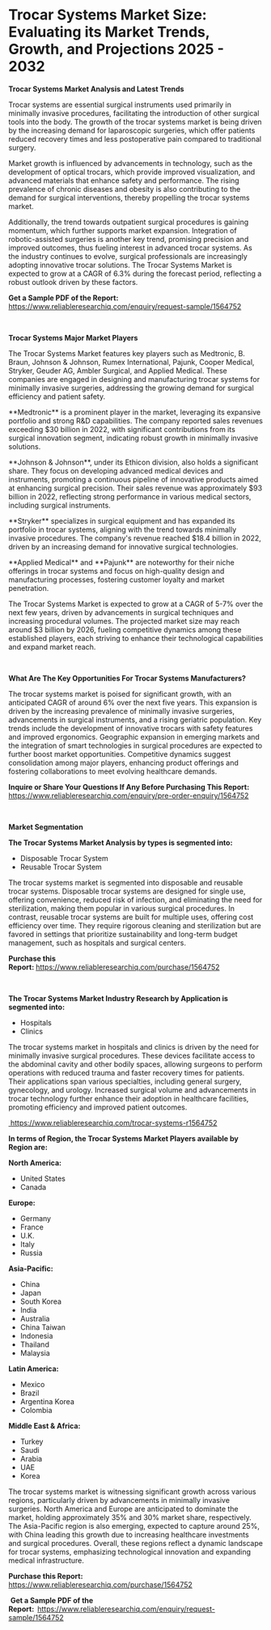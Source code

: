 <p><h1>Trocar Systems Market Size: Evaluating its Market Trends, Growth, and Projections 2025 - 2032</h1></p><p><strong>Trocar Systems Market Analysis and Latest Trends</strong></p>
<p><p>Trocar systems are essential surgical instruments used primarily in minimally invasive procedures, facilitating the introduction of other surgical tools into the body. The growth of the trocar systems market is being driven by the increasing demand for laparoscopic surgeries, which offer patients reduced recovery times and less postoperative pain compared to traditional surgery.</p><p>Market growth is influenced by advancements in technology, such as the development of optical trocars, which provide improved visualization, and advanced materials that enhance safety and performance. The rising prevalence of chronic diseases and obesity is also contributing to the demand for surgical interventions, thereby propelling the trocar systems market. </p><p>Additionally, the trend towards outpatient surgical procedures is gaining momentum, which further supports market expansion. Integration of robotic-assisted surgeries is another key trend, promising precision and improved outcomes, thus fueling interest in advanced trocar systems. As the industry continues to evolve, surgical professionals are increasingly adopting innovative trocar solutions. The Trocar Systems Market is expected to grow at a CAGR of 6.3% during the forecast period, reflecting a robust outlook driven by these factors.</p></p>
<p><strong>Get a Sample PDF of the Report:&nbsp;</strong> <a href="https://www.reliableresearchiq.com/enquiry/request-sample/1564752?utm_campaign=3200&utm_medium=2&utm_source=Github&utm_content=ia&utm_term=14042025&utm_id=trocar-systems">https://www.reliableresearchiq.com/enquiry/request-sample/1564752</a></p>
<p>&nbsp;</p>
<p><strong>Trocar Systems Major Market Players</strong></p>
<p><p>The Trocar Systems Market features key players such as Medtronic, B. Braun, Johnson & Johnson, Rumex International, Pajunk, Cooper Medical, Stryker, Geuder AG, Ambler Surgical, and Applied Medical. These companies are engaged in designing and manufacturing trocar systems for minimally invasive surgeries, addressing the growing demand for surgical efficiency and patient safety.</p><p>**Medtronic** is a prominent player in the market, leveraging its expansive portfolio and strong R&D capabilities. The company reported sales revenues exceeding $30 billion in 2022, with significant contributions from its surgical innovation segment, indicating robust growth in minimally invasive solutions. </p><p>**Johnson & Johnson**, under its Ethicon division, also holds a significant share. They focus on developing advanced medical devices and instruments, promoting a continuous pipeline of innovative products aimed at enhancing surgical precision. Their sales revenue was approximately $93 billion in 2022, reflecting strong performance in various medical sectors, including surgical instruments.</p><p>**Stryker** specializes in surgical equipment and has expanded its portfolio in trocar systems, aligning with the trend towards minimally invasive procedures. The company's revenue reached $18.4 billion in 2022, driven by an increasing demand for innovative surgical technologies.</p><p>**Applied Medical** and **Pajunk** are noteworthy for their niche offerings in trocar systems and focus on high-quality design and manufacturing processes, fostering customer loyalty and market penetration. </p><p>The Trocar Systems Market is expected to grow at a CAGR of 5-7% over the next few years, driven by advancements in surgical techniques and increasing procedural volumes. The projected market size may reach around $3 billion by 2026, fueling competitive dynamics among these established players, each striving to enhance their technological capabilities and expand market reach.</p></p>
<p>&nbsp;</p>
<p><strong>What Are The Key Opportunities For Trocar Systems Manufacturers?</strong></p>
<p><p>The trocar systems market is poised for significant growth, with an anticipated CAGR of around 6% over the next five years. This expansion is driven by the increasing prevalence of minimally invasive surgeries, advancements in surgical instruments, and a rising geriatric population. Key trends include the development of innovative trocars with safety features and improved ergonomics. Geographic expansion in emerging markets and the integration of smart technologies in surgical procedures are expected to further boost market opportunities. Competitive dynamics suggest consolidation among major players, enhancing product offerings and fostering collaborations to meet evolving healthcare demands.</p></p>
<p><strong>Inquire or Share Your Questions If Any Before Purchasing This Report:</strong> <a href="https://www.reliableresearchiq.com/enquiry/pre-order-enquiry/1564752?utm_campaign=3200&utm_medium=2&utm_source=Github&utm_content=ia&utm_term=14042025&utm_id=trocar-systems">https://www.reliableresearchiq.com/enquiry/pre-order-enquiry/1564752</a></p>
<p>&nbsp;</p>
<p><strong>Market Segmentation</strong></p>
<p><strong>The Trocar Systems Market Analysis by types is segmented into:</strong></p>
<p><ul><li>Disposable Trocar System</li><li>Reusable Trocar System</li></ul></p>
<p><p>The trocar systems market is segmented into disposable and reusable trocar systems. Disposable trocar systems are designed for single use, offering convenience, reduced risk of infection, and eliminating the need for sterilization, making them popular in various surgical procedures. In contrast, reusable trocar systems are built for multiple uses, offering cost efficiency over time. They require rigorous cleaning and sterilization but are favored in settings that prioritize sustainability and long-term budget management, such as hospitals and surgical centers.</p></p>
<p><strong>Purchase this Report:&nbsp;</strong><a href="https://www.reliableresearchiq.com/purchase/1564752?utm_campaign=3200&utm_medium=2&utm_source=Github&utm_content=ia&utm_term=14042025&utm_id=trocar-systems">https://www.reliableresearchiq.com/purchase/1564752</a></p>
<p>&nbsp;</p>
<p><strong>The Trocar Systems Market Industry Research by Application is segmented into:</strong></p>
<p><ul><li>Hospitals</li><li>Clinics</li></ul></p>
<p><p>The trocar systems market in hospitals and clinics is driven by the need for minimally invasive surgical procedures. These devices facilitate access to the abdominal cavity and other bodily spaces, allowing surgeons to perform operations with reduced trauma and faster recovery times for patients. Their applications span various specialties, including general surgery, gynecology, and urology. Increased surgical volume and advancements in trocar technology further enhance their adoption in healthcare facilities, promoting efficiency and improved patient outcomes.</p></p>
<p><a href="https://www.reliableresearchiq.com/trocar-systems-r1564752?utm_campaign=3200&utm_medium=2&utm_source=Github&utm_content=ia&utm_term=14042025&utm_id=trocar-systems">&nbsp;https://www.reliableresearchiq.com/trocar-systems-r1564752</a></p>
<p><strong>In terms of Region, the Trocar Systems Market Players available by Region are:</strong></p>
<p>
    <p> <strong> North America: </strong>
        <ul>
            <li>United States</li>
            <li>Canada</li>
        </ul>
        </p> 
    <p> <strong> Europe: </strong>
        <ul>
            <li>Germany</li>
            <li>France</li>
            <li>U.K.</li>
            <li>Italy</li>
            <li>Russia</li>
        </ul>
        </p> 
    <p> <strong> Asia-Pacific: </strong>
        <ul>
            <li>China</li>
            <li>Japan</li>
            <li>South Korea</li>
            <li>India</li>
            <li>Australia</li>
            <li>China Taiwan</li>
            <li>Indonesia</li>
            <li>Thailand</li>
            <li>Malaysia</li>
        </ul>
        </p> 
    <p> <strong> Latin America: </strong>
        <ul>
            <li>Mexico</li>
            <li>Brazil</li>
            <li>Argentina Korea</li>
            <li>Colombia</li>
        </ul>
        </p> 
    <p> <strong> Middle East & Africa: </strong>
        <ul>
            <li>Turkey</li>
            <li>Saudi</li>
            <li>Arabia</li>
            <li>UAE</li>
            <li>Korea</li>
        </ul>
    </p>
    </p>
<p><p>The trocar systems market is witnessing significant growth across various regions, particularly driven by advancements in minimally invasive surgeries. North America and Europe are anticipated to dominate the market, holding approximately 35% and 30% market share, respectively. The Asia-Pacific region is also emerging, expected to capture around 25%, with China leading this growth due to increasing healthcare investments and surgical procedures. Overall, these regions reflect a dynamic landscape for trocar systems, emphasizing technological innovation and expanding medical infrastructure.</p></p>
<p><strong>Purchase this Report: </strong><a href="https://www.reliableresearchiq.com/purchase/1564752?utm_campaign=3200&utm_medium=2&utm_source=Github&utm_content=ia&utm_term=14042025&utm_id=trocar-systems">https://www.reliableresearchiq.com/purchase/1564752</a></p>
<p>&nbsp;<strong>Get a Sample PDF of the Report:&nbsp;&nbsp;</strong><a href="https://www.reliableresearchiq.com/enquiry/request-sample/1564752?utm_campaign=3200&utm_medium=2&utm_source=Github&utm_content=ia&utm_term=14042025&utm_id=trocar-systems">https://www.reliableresearchiq.com/enquiry/request-sample/1564752</a></p>
<p><strong></strong></p>
<p><p></p><p></p><p></p></p>